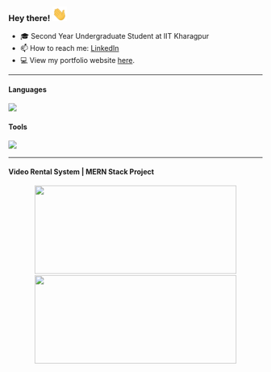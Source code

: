### Hey there! <img src="https://raw.githubusercontent.com/ABSphreak/ABSphreak/master/gifs/Hi.gif" height="28px">

- 🎓 Second Year Undergraduate Student at IIT Kharagpur
- 📫 How to reach me: [LinkedIn](https://www.linkedin.com/in/harshit-jain-4081a0256/)
- 💻 View my portfolio website [here](https://harshit-jain52.github.io).
<hr>

#### Languages
<p>
  <a href="https://skillicons.dev">
    <img src="https://skillicons.dev/icons?i=c,cpp,py,html,css,js,go,bash,dart" />
  </a>
</p>

#### Tools
<p>
  <a href="https://skillicons.dev">
    <img src="https://skillicons.dev/icons?i=react,express,nodejs,mongodb,tailwind,flutter,firebase" />
  </a>
</p>
<hr>

#### Video Rental System | MERN Stack Project

<p align=center>
  <a href = "https://github.com/harshit-jain52/VRS-Backend">
    <img height="175" width="400" src="https://github-readme-stats.vercel.app/api/pin/?username=harshit-jain52&repo=VRS-Backend&show_owner=true&theme=algolia"/>
  </a>
  <a href = "https://github.com/Cath3dr4l/VRS-Frontend">
    <img height="175" width="400" src="https://github-readme-stats.vercel.app/api/pin/?username=Cath3dr4l&repo=VRS-Frontend&show_owner=true&theme=algolia"/>
  </a>
</p>
